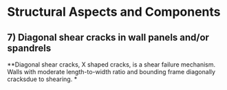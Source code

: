 # Structural Aspects and Components 
## 7) Diagonal shear cracks in wall panels and/or spandrels
**Diagonal shear cracks, X shaped cracks, is a shear failure mechanism. Walls with moderate length-to-width ratio and bounding frame diagonally cracksdue to shearing. *